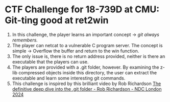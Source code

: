 # CTF Challenge for 18-739D at CMU: Git-ting good at ret2win
<ol>
  <li>In this challenge, the player learns an important concept -> <i>git always remembers.</i></li>
<li>The player can netcat to a vulnerable C program server. The concept is simple -> Overflow the buffer and return to the win function.</li>
<li>The only issue is, there is no return address provided, neither is there an executable that the players can use.</li>
<li>The players are provided with a .git folder, however. By examining the z-lib compressed objects inside this directory, the user can extract the executable and learn some interesting git commands.</li>
<li>This challenge is inspired by this brilliant video by Rob Richardson <a href="https://www.youtube.com/watch?v=H5ZQuuygH7E">The definitive deep dive into the .git folder - Rob Richardson - NDC London 2024</a></li>
</ol>
